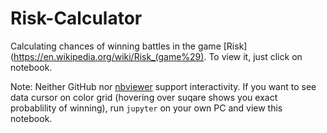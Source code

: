 # Risk-Calculator

Calculating chances of winning battles in the game [Risk](https://en.wikipedia.org/wiki/Risk_(game%29). To view it, just click on notebook.

Note: Neither GitHub nor [nbviewer](https://nbviewer.jupyter.org/) support interactivity. If you want to see data cursor on color grid
(hovering over suqare shows you exact probablility of winning), run `jupyter` on your own PC and view this notebook.
